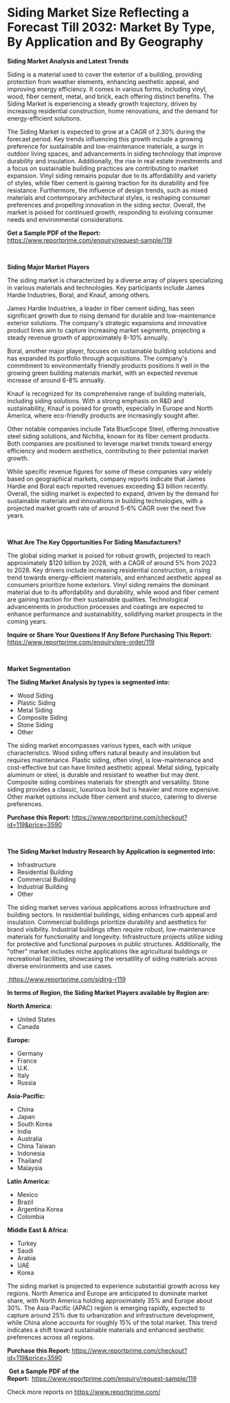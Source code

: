 <p><h1>Siding Market Size Reflecting a Forecast Till 2032: Market By Type, By Application and By Geography</h1></p><p><strong>Siding Market Analysis and Latest Trends</strong></p>
<p><p>Siding is a material used to cover the exterior of a building, providing protection from weather elements, enhancing aesthetic appeal, and improving energy efficiency. It comes in various forms, including vinyl, wood, fiber cement, metal, and brick, each offering distinct benefits. The Siding Market is experiencing a steady growth trajectory, driven by increasing residential construction, home renovations, and the demand for energy-efficient solutions. </p><p>The Siding Market is expected to grow at a CAGR of 2.30% during the forecast period. Key trends influencing this growth include a growing preference for sustainable and low-maintenance materials, a surge in outdoor living spaces, and advancements in siding technology that improve durability and insulation. Additionally, the rise in real estate investments and a focus on sustainable building practices are contributing to market expansion. Vinyl siding remains popular due to its affordability and variety of styles, while fiber cement is gaining traction for its durability and fire resistance. Furthermore, the influence of design trends, such as mixed materials and contemporary architectural styles, is reshaping consumer preferences and propelling innovation in the siding sector. Overall, the market is poised for continued growth, responding to evolving consumer needs and environmental considerations.</p></p>
<p><strong>Get a Sample PDF of the Report:&nbsp;</strong> <a href="https://www.reportprime.com/enquiry/request-sample/119?utm_campaign=3187&utm_medium=2&utm_source=Github&utm_content=ia&utm_term=17032025&utm_id=siding">https://www.reportprime.com/enquiry/request-sample/119</a></p>
<p>&nbsp;</p>
<p><strong>Siding Major Market Players</strong></p>
<p><p>The siding market is characterized by a diverse array of players specializing in various materials and technologies. Key participants include James Hardie Industries, Boral, and Knauf, among others.</p><p>James Hardie Industries, a leader in fiber cement siding, has seen significant growth due to rising demand for durable and low-maintenance exterior solutions. The company's strategic expansions and innovative product lines aim to capture increasing market segments, projecting a steady revenue growth of approximately 8-10% annually.</p><p>Boral, another major player, focuses on sustainable building solutions and has expanded its portfolio through acquisitions. The company's commitment to environmentally friendly products positions it well in the growing green building materials market, with an expected revenue increase of around 6-8% annually.</p><p>Knauf is recognized for its comprehensive range of building materials, including siding solutions. With a strong emphasis on R&D and sustainability, Knauf is poised for growth, especially in Europe and North America, where eco-friendly products are increasingly sought after.</p><p>Other notable companies include Tata BlueScope Steel, offering innovative steel siding solutions, and Nichiha, known for its fiber cement products. Both companies are positioned to leverage market trends toward energy efficiency and modern aesthetics, contributing to their potential market growth.</p><p>While specific revenue figures for some of these companies vary widely based on geographical markets, company reports indicate that James Hardie and Boral each reported revenues exceeding $3 billion recently. Overall, the siding market is expected to expand, driven by the demand for sustainable materials and innovations in building technologies, with a projected market growth rate of around 5-6% CAGR over the next five years.</p></p>
<p>&nbsp;</p>
<p><strong>What Are The Key Opportunities For Siding Manufacturers?</strong></p>
<p><p>The global siding market is poised for robust growth, projected to reach approximately $120 billion by 2028, with a CAGR of around 5% from 2023 to 2028. Key drivers include increasing residential construction, a rising trend towards energy-efficient materials, and enhanced aesthetic appeal as consumers prioritize home exteriors. Vinyl siding remains the dominant material due to its affordability and durability, while wood and fiber cement are gaining traction for their sustainable qualities. Technological advancements in production processes and coatings are expected to enhance performance and sustainability, solidifying market prospects in the coming years.</p></p>
<p><strong>Inquire or Share Your Questions If Any Before Purchasing This Report:</strong> <a href="https://www.reportprime.com/enquiry/pre-order/119?utm_campaign=3187&utm_medium=2&utm_source=Github&utm_content=ia&utm_term=17032025&utm_id=siding">https://www.reportprime.com/enquiry/pre-order/119</a></p>
<p>&nbsp;</p>
<p><strong>Market Segmentation</strong></p>
<p><strong>The Siding Market Analysis by types is segmented into:</strong></p>
<p><ul><li>Wood Siding</li><li>Plastic Siding</li><li>Metal Siding</li><li>Composite Siding</li><li>Stone Siding</li><li>Other</li></ul></p>
<p><p>The siding market encompasses various types, each with unique characteristics. Wood siding offers natural beauty and insulation but requires maintenance. Plastic siding, often vinyl, is low-maintenance and cost-effective but can have limited aesthetic appeal. Metal siding, typically aluminum or steel, is durable and resistant to weather but may dent. Composite siding combines materials for strength and versatility. Stone siding provides a classic, luxurious look but is heavier and more expensive. Other market options include fiber cement and stucco, catering to diverse preferences.</p></p>
<p><strong>Purchase this Report:&nbsp;</strong><a href="https://www.reportprime.com/checkout?id=119&price=3590&utm_campaign=3187&utm_medium=2&utm_source=Github&utm_content=ia&utm_term=17032025&utm_id=siding">https://www.reportprime.com/checkout?id=119&price=3590</a></p>
<p>&nbsp;</p>
<p><strong>The Siding Market Industry Research by Application is segmented into:</strong></p>
<p><ul><li>Infrastructure</li><li>Residential Building</li><li>Commercial Building</li><li>Industrial Building</li><li>Other</li></ul></p>
<p><p>The siding market serves various applications across infrastructure and building sectors. In residential buildings, siding enhances curb appeal and insulation. Commercial buildings prioritize durability and aesthetics for brand visibility. Industrial buildings often require robust, low-maintenance materials for functionality and longevity. Infrastructure projects utilize siding for protective and functional purposes in public structures. Additionally, the "other" market includes niche applications like agricultural buildings or recreational facilities, showcasing the versatility of siding materials across diverse environments and use cases.</p></p>
<p><a href="https://www.reportprime.com/siding-r119?utm_campaign=3187&utm_medium=2&utm_source=Github&utm_content=ia&utm_term=17032025&utm_id=siding">&nbsp;https://www.reportprime.com/siding-r119</a></p>
<p><strong>In terms of Region, the Siding Market Players available by Region are:</strong></p>
<p>
    <p> <strong> North America: </strong>
        <ul>
            <li>United States</li>
            <li>Canada</li>
        </ul>
        </p> 
    <p> <strong> Europe: </strong>
        <ul>
            <li>Germany</li>
            <li>France</li>
            <li>U.K.</li>
            <li>Italy</li>
            <li>Russia</li>
        </ul>
        </p> 
    <p> <strong> Asia-Pacific: </strong>
        <ul>
            <li>China</li>
            <li>Japan</li>
            <li>South Korea</li>
            <li>India</li>
            <li>Australia</li>
            <li>China Taiwan</li>
            <li>Indonesia</li>
            <li>Thailand</li>
            <li>Malaysia</li>
        </ul>
        </p> 
    <p> <strong> Latin America: </strong>
        <ul>
            <li>Mexico</li>
            <li>Brazil</li>
            <li>Argentina Korea</li>
            <li>Colombia</li>
        </ul>
        </p> 
    <p> <strong> Middle East & Africa: </strong>
        <ul>
            <li>Turkey</li>
            <li>Saudi</li>
            <li>Arabia</li>
            <li>UAE</li>
            <li>Korea</li>
        </ul>
    </p>
    </p>
<p><p>The siding market is projected to experience substantial growth across key regions. North America and Europe are anticipated to dominate market share, with North America holding approximately 35% and Europe about 30%. The Asia-Pacific (APAC) region is emerging rapidly, expected to capture around 25% due to urbanization and infrastructure development, while China alone accounts for roughly 15% of the total market. This trend indicates a shift toward sustainable materials and enhanced aesthetic preferences across all regions.</p></p>
<p><strong>Purchase this Report: </strong><a href="https://www.reportprime.com/checkout?id=119&price=3590&utm_campaign=3187&utm_medium=2&utm_source=Github&utm_content=ia&utm_term=17032025&utm_id=siding">https://www.reportprime.com/checkout?id=119&price=3590</a></p>
<p>&nbsp;<strong>Get a Sample PDF of the Report:&nbsp;&nbsp;</strong><a href="https://www.reportprime.com/enquiry/request-sample/119?utm_campaign=3187&utm_medium=2&utm_source=Github&utm_content=ia&utm_term=17032025&utm_id=siding">https://www.reportprime.com/enquiry/request-sample/119</a></p>
<p><strong></strong></p>
<p>Check more reports on <a href="https://www.reportprime.com/?utm_campaign=3187&utm_medium=2&utm_source=Github&utm_content=ia&utm_term=17032025&utm_id=siding">https://www.reportprime.com/</a></p>